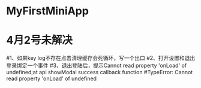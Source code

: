 # MyFirstMiniApp
#  4月2号未解决
#1、如果key   log不存在点击清理缓存会死循环，写一个出口
#2、打开设置和退出登录绑定一个事件
#3、退出登陆后，提示Cannot read property 'onLoad' of undefined;at api showModal success callback function
#TypeError: Cannot read property 'onLoad' of undefined
#
#
#
#
#
#
#
#
#
#
#
#
#
#
#